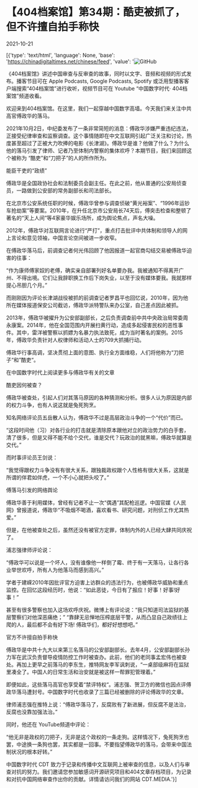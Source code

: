 # 【404档案馆】第34期：酷吏被抓了，但不许擅自拍手称快

2021-10-21

[{'type': 'text/html', 'language': None, 'base': 'https://chinadigitaltimes.net/chinese/feed', 'value': '![GitHub](https://chinadigitaltimes.net/chinese/files/2021/10/34-3.jpg)

《404档案馆》讲述中国审查与反审查的故事，同时以文字、音频和视频的形式发布。播客节目可在 Apple Podcasts, Google Podcasts, Spotify 或泛用型播客客户端搜索“404档案馆”进行收听，视频节目可在 Youtube “中国数字时代· 404档案馆”频道收看。







欢迎来到404档案馆。在这里，我们一起穿越中国数字高墙。今天我们来关注中共高官傅政华的落马。

2021年10月2日，中纪委发布了一条非常简短的消息：傅政华涉嫌严重违纪违法，正接受纪律审查和监察调查。这个事情随即在中文互联网引起广泛关注和讨论，热度甚至超过了正被大力吹捧的电影《长津湖》。傅政华是谁？他做了什么？为什么他的落马引发了律师、记者乃至体制内警察的集体欢呼？本期节目，我们来回顾这个被称为 “酷吏”和“刀把子”的人的所作所为。

能臣干吏的“政绩”

傅政华是全国政协社会和法制委员会副主任。在此之前，他从普通的公安局侦查员，一路做到公安部的常务副部长和司法部长。

在北京市公安系统任职的时候，傅政华曾参与调查侦破“黄光裕案”、“1996年运钞车抢劫案”等要案。2010年，在升任北京市公安局长74天后，傅突击检查和整顿了著名的“天上人间”等4家豪华娱乐场所，成为舆论焦点，声名大噪。

2012年，傅政华对互联网言论进行“严打”，重点打击批评中共体制和领导人的网上言论和意见领袖，中国言论空间被进一步收窄。

在傅政华落马后，前调查记者何光伟回顾了他因报道一起官商勾结交易被傅政华迫害的往事：



“作为康师傅家奴的老傅，确实亲自部署列好名单要办我。我被通知不得离开广州、不得出境。它们让我辞职换工作后下岗失业，以至于没有媒体要我。我就那样提心吊胆几个月。”



而刚刚因为评论长津湖战役被抓的前调查记者罗昌平也回忆说，2010年，因为他所在媒体报道保安公司截访，傅政华派特警队来办公室，自己差点因此被抓。

2013年，傅政华被擢升为公安部副部长，之后负责调查前中共中央政治局常委周永康案。2014年，他在全国范围内开展扫黄行动，造成多起侵害民权的恶性事件。其中，雷洋被警察以抓嫖为名暴力执法致死，成为当时著名的案例。2015年，傅政华负责针对人权律师和活动人士的709大抓捕行动。

傅政华行事高调，坚决贯彻上面的意图、执行全方面维稳，人们将他称为“刀把子“和”酷吏“。

在中国数字时代上阅读更多与傅政华有关的文章

酷吏因何被查？

傅政华被查处，引起人们对其落马原因的各种猜测和分析。很多人认为原因是内部的权力斗争，也有人说这就是兔死狗烹。

知名网络评论员五岳散人认为，傅政华不过是高层政治斗争的一个“代价”而已。



“这段时间他（习）对各行业的打击就是清除原本跟他对立的政治势力的白手套，清了很多，但是又得不能不给个交代，谁是交代？玩政治的就黑嘛，傅政华就算是交代。” 



而时事评论员王剑说：



“我觉得跟权力斗争没有有很大关系，跟独裁政权跟个人性格有很大关系，这就是所谓的伴君如伴虎，一个不小心就把头咬了。” 



傅落马引发的网络舆论

傅政华善于利用媒体，曾经有记者不止一次“偶遇”其配枪巡逻。中国官媒《人民网》曾报道说，傅政华“不吸烟不喝酒，喜欢看书、研究问题，对刑侦工作尤其热爱。”

但是，在他被查处之后，虽然还没有被官方定罪，体制内外的人已经大肆共同庆祝了。

浦志强律师评论说：



“傅政华可以说是一个坏人，没有谁像他一样倒了霉、终于有一天落马，让各行各业举世欢呼，所有人为他落马而感到高兴。” 



学者于建嵘2010年因批评官方迫害上访群众的违法行为，也被傅政华威胁和重点监控。在回忆这段经历时，他说：“如此恶徒，今日有了报应！好事！好事!好事！”

甚至有很多警察也加入这场欢呼庆祝。微博上有评论说：“我只知道司法监狱的基层警察们对他深恶痛绝；” “靠肆无忌惮地压榨底层干警，从而凸显自己政绩往上爬的人，最后都不会有好下场! 傅政华们，都好好想想吧。” 

官方不许擅自拍手称快

傅政华是中共十九大以来第三名落马的公安部副部长。去年4月，公安部副部长孙力军在武汉负责督导疫情防控工作时被查办。此前，他们的老同事孟宏伟也被查处。再加上更早之前落马的李东生，推特网友李军讽刺说，“一桌部级麻将在监狱里凑全了。中国人的日常生活和治安就是被这样一帮罪犯管理着。”

即便如此，这些落马高官也享受着“禁评特权“。浦志强、贺卫方的微信也因点评傅政华落马遭封号。中国数字时代也收录了三篇已经被删除的评论傅政华的文章。

律师浦志强在推特上说：“傅政华落马了，反腐败有了新进展，但反腐不是法治，反腐也没靠加强法治。”

同时，他还在 YouTube频道中评论：



“他无非是政权的刀把子，无非是这个政权的一条走狗。这样情况下，兔死狗烹也罢，中途换一条狗也罢，其实都是一回事。不要指望傅政华的落马，会带来中国法制状况的根本好转。”



中国数字时代 CDT 致力于记录和传播中文互联网上被审查的信息，以及人们与审查对抗的努力。我们邀请您参加敏感词开源研究项目和404文章存档项目，为记录和对抗中国网络审查作出你的贡献。详情请访问我们的网站 CDT.MEDIA.'}]